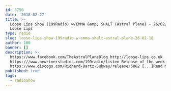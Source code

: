 ```yaml
---
id: 3750
date: '2018-02-27'
title: >-
  Loose Lips Show (199Radio) w/EMMA &amp; SHALT (Astral Plane) - 26/02/18 -
  Loose Lips
type: radio
slug: loose-lips-show-199radio-w-emma-shalt-astral-plane-26-02-18
author: 100
banner: []
description: >-
  https://www.facebook.com/TheAstralPlaneBlog http://loose-lips.co.uk
  https:///www.newriverstudios.com/199radio/listen Release of the week =
  https://www.discogs.com/Richard-Bartz-Subway/release/5862 [...]Read More...
published: true
tags:
  - radioShow
---
```

